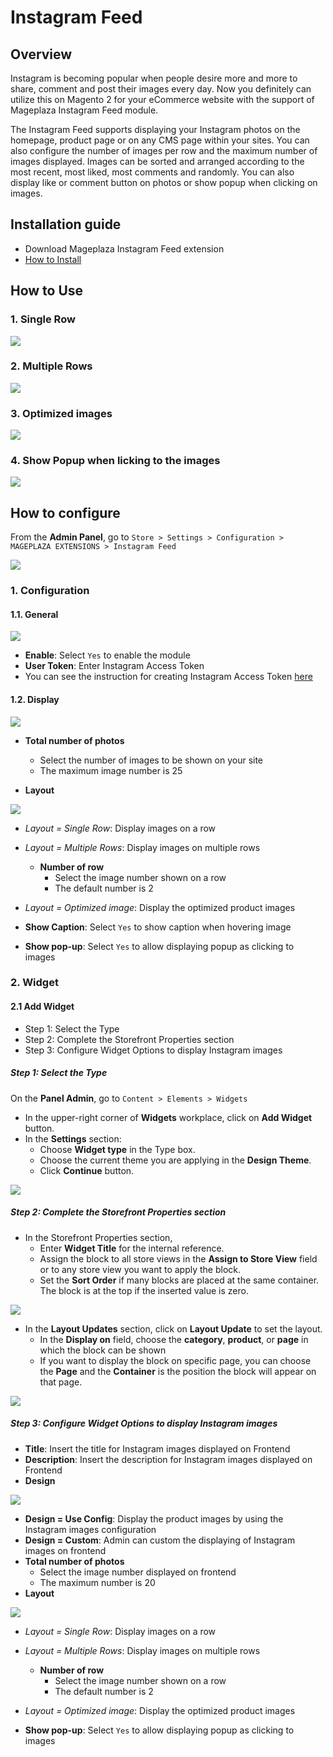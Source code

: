 # Instagram Feed

## Overview

Instagram is becoming popular when people desire more and more to share, comment and post their images every day. Now you definitely can utilize this on Magento 2 for your eCommerce website with the support of Mageplaza Instagram Feed module.

The Instagram Feed supports displaying your Instagram photos on the homepage, product page or on any CMS page within your sites. You can also configure the number of images per row and the maximum number of images displayed. Images can be sorted and arranged according to the most recent, most liked, most comments and randomly. You can also display like or comment button on photos or show popup when clicking on images.


## Installation guide

- Download Mageplaza Instagram Feed extension
- [How to Install](https://www.mageplaza.com/install-magento-2-extension/)


## How to Use 

### 1. Single Row

![](https://i.imgur.com/UxbV1j1.png)


### 2. Multiple Rows

![](https://i.imgur.com/jOVztok.png)


### 3. Optimized images

![](https://i.imgur.com/LxPEF9f.png)


### 4. Show Popup when licking to the images

![](https://i.imgur.com/7UB5bj5.png)


## How to configure
 
From the **Admin Panel**, go to `Store > Settings > Configuration > MAGEPLAZA EXTENSIONS > Instagram Feed`

![](https://i.imgur.com/gtkq63P.png)


### 1. Configuration 


#### 1.1. General 


![](https://i.imgur.com/WPZfpxn.png)

- **Enable**: Select `Yes` to enable the module
- **User Token**: Enter Instagram Access Token
- You can see the instruction for creating Instagram Access Token [here](https://docs.mageplaza.com/instagram-feed/2020-05-11-how-to-get-instagram-feed-access-token.html)

#### 1.2. Display

![](https://i.imgur.com/G82nXaH.png)


- **Total number of photos**
  - Select the number of images to be shown on your site
  - The maximum image number is 25
  
- **Layout**

![](https://i.imgur.com/cxTACKL.png)


  - *Layout = Single Row*: Display images on a row
  - *Layout = Multiple Rows*: Display images on multiple rows
    - **Number of row**
      - Select the image number shown on a row
      - The default number is 2 
  - *Layout = Optimized image*: Display the optimized product images
  
- **Show Caption**: Select `Yes` to show caption when hovering image 

- **Show pop-up**: Select `Yes` to allow displaying popup as clicking to images

### 2. Widget

#### 2.1 Add Widget

- Step 1: Select the Type
- Step 2: Complete the Storefront Properties section
- Step 3: Configure Widget Options to display Instagram images

##### Step 1: Select the Type

On the **Panel Admin**, go to `Content > Elements > Widgets`

- In the upper-right corner of **Widgets** workplace, click on **Add Widget** button.
- In the **Settings** section:
  - Choose **Widget type** in the Type box.
  - Choose the current theme you are applying in the **Design Theme**.
  - Click **Continue** button.

![](https://i.imgur.com/AB4TAd8.png)

##### Step 2: Complete the Storefront Properties section

- In the Storefront Properties section,
  - Enter **Widget Title** for the internal reference.
  - Assign the block to all store views in the **Assign to Store View** field or to any store view you want to apply the block.
  - Set the **Sort Order** if many blocks are placed at the same container. The block is at the top if the inserted value is zero.

![](https://i.imgur.com/xWcKx1u.png)


- In the **Layout Updates** section, click on **Layout Update** to set the layout.
  - In the **Display on** field, choose the **category**, **product**, or **page** in which the block can be shown 
  - If you want to display the block on specific page, you can choose the **Page** and the **Container** is the position the block will appear on that page.

![](https://i.imgur.com/O0nXEzZ.png)


##### Step 3: Configure Widget Options to display Instagram images

- **Title**: Insert the title for Instagram images displayed on Frontend
- **Description**: Insert the description for Instagram images displayed on Frontend
- **Design** 

![](https://i.imgur.com/kl2zUZt.png)

- **Design = Use Config**: Display the product images by using the Instagram images configuration
- **Design = Custom**: Admin can custom the displaying of Instagram images on frontend
- **Total number of photos**
  - Select the image number displayed on frontend
  - The maximum number is 20
- **Layout**

![](https://i.imgur.com/cxTACKL.png)


  - *Layout = Single Row*: Display images on a row
  - *Layout = Multiple Rows*: Display images on multiple rows
    - **Number of row**
      - Select the image number shown on a row
      - The default number is 2 
  - *Layout = Optimized image*: Display the optimized product images

- **Show pop-up**: Select `Yes` to allow displaying popup as clicking to images

